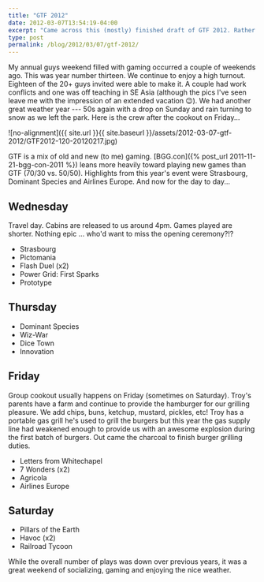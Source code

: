 ```yaml
---
title: "GTF 2012"
date: 2012-03-07T13:54:19-04:00
excerpt: "Came across this (mostly) finished draft of GTF 2012. Rather than delete it, I give it to you with little additional changes. GTF 2013 is coming up in just a few short weeks!"
type: post
permalink: /blog/2012/03/07/gtf-2012/
---
```

My annual guys weekend filled with gaming occurred a couple of weekends ago. This was year number thirteen. We continue to enjoy a high turnout. Eighteen of the 20+ guys invited were able to make it. A couple had work conflicts and one was off teaching in SE Asia (although the pics I've seen leave me with the impression of an extended vacation 😉). We had another great weather year --- 50s again with a drop on Sunday and rain turning to snow as we left the park. Here is the crew after the cookout on Friday...

![no-alignment]({{ site.url }}{{ site.baseurl }}/assets/2012-03-07-gtf-2012/GTF2012-120-20120217.jpg)

GTF is a mix of old and new (to me) gaming. [BGG.con]({% post_url 2011-11-21-bgg-con-2011 %}) leans more heavily toward playing new games than GTF (70/30 vs. 50/50). Highlights from this year's event were Strasbourg, Dominant Species and Airlines Europe. And now for the day to day...

## Wednesday

Travel day. Cabins are released to us around 4pm. Games played are shorter. Nothing epic ... who'd want to miss the opening ceremony?!?

  * Strasbourg
  * Pictomania
  * Flash Duel (x2)
  * Power Grid: First Sparks
  * Prototype

## Thursday

  * Dominant Species
  * Wiz-War
  * Dice Town
  * Innovation

## Friday

Group cookout usually happens on Friday (sometimes on Saturday). Troy's parents have a farm and continue to provide the hamburger for our grilling pleasure. We add chips, buns, ketchup, mustard, pickles, etc! Troy has a portable gas grill he's used to grill the burgers but this year the gas supply line had weakened enough to provide us with an awesome explosion during the first batch of burgers. Out came the charcoal to finish burger grilling duties.

  * Letters from Whitechapel
  * 7 Wonders (x2)
  * Agricola
  * Airlines Europe

## Saturday

  * Pillars of the Earth
  * Havoc (x2)
  * Railroad Tycoon

While the overall number of plays was down over previous years, it was a great weekend of socializing, gaming and enjoying the nice weather.
